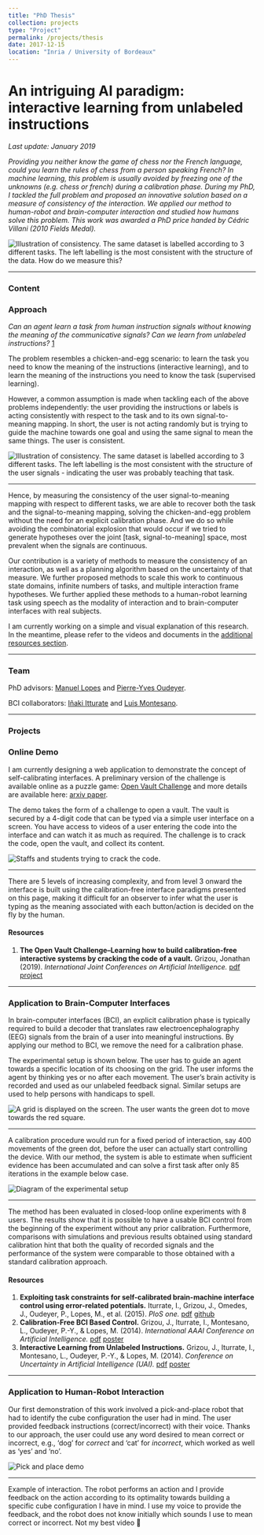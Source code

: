 ```yaml
---
title: "PhD Thesis"
collection: projects
type: "Project"
permalink: /projects/thesis
date: 2017-12-15
location: "Inria / University of Bordeaux"
---
```


# An intriguing AI paradigm: interactive learning from unlabeled instructions
*Last update: January 2019*

*Providing you neither know the game of chess nor the French language, could you learn the rules of chess from a person speaking French? In machine learning, this problem is usually avoided by freezing one of the unknowns (e.g. chess or french) during a calibration phase. During my PhD, I tackled the full problem and proposed an innovative solution based on a measure of consistency of the interaction. We applied our method to human-robot and brain-computer interaction and studied how humans solve this problem. This work was awarded a PhD price handed by Cédric Villani (2010 Fields Medal).*

![Illustration of consistency. The same dataset is labelled according to 3 different tasks. The left labelling is the most consistent with the structure of the data. How do we measure this?](https://jgrizou.com/wp-content/uploads/2022/11/bci_intuition.jpg)

---

### Content

### Approach
*Can an agent learn a task from human instruction signals without knowing the meaning of the communicative signals? Can we learn from unlabeled instructions?* [1](https://jgrizou.com/projects/thesis/#fn1)

The problem resembles a chicken-and-egg scenario: to learn the task you need to know the meaning of the instructions (interactive learning), and to learn the meaning of the instructions you need to know the task (supervised learning).

However, a common assumption is made when tackling each of the above problems independently: the user providing the instructions or labels is acting consistently with respect to the task and to its own signal-to-meaning mapping. In short, the user is not acting randomly but is trying to guide the machine towards one goal and using the same signal to mean the same things. The user is consistent.

![Illustration of consistency. The same dataset is labelled according to 3 different tasks. The left labelling is the most consistent with the structure of the user signals - indicating the user was probably teaching that task.](https://jgrizou.com/wp-content/uploads/2022/11/bci_intuition.jpg)

---

Hence, by measuring the consistency of the user signal-to-meaning mapping with respect to different tasks, we are able to recover both the task and the signal-to-meaning mapping, solving the chicken-and-egg problem without the need for an explicit calibration phase. And we do so while avoiding the combinatorial explosion that would occur if we tried to generate hypotheses over the joint [task, signal-to-meaning] space, most prevalent when the signals are continuous.

Our contribution is a variety of methods to measure the consistency of an interaction, as well as a planning algorithm based on the uncertainty of that measure. We further proposed methods to scale this work to continuous state domains, infinite numbers of tasks, and multiple interaction frame hypotheses. We further applied these methods to a human-robot learning task using speech as the modality of interaction and to brain-computer interfaces with real subjects.

I am currently working on a simple and visual explanation of this research. In the meantime, please refer to the videos and documents in the [additional resources section](https://jgrizou.github.io/website/projects/thesis/#additional-resources).

---

### Team
PhD advisors: [Manuel Lopes](https://scholar.google.com/citations?user=kqkq_coAAAAJ&hl=fr&oi=ao) and [Pierre-Yves Oudeyer](http://www.pyoudeyer.com/).

BCI collaborators: [Iñaki Itturate](http://people.epfl.ch/inaki.iturrate) and [Luis Montesano](http://webdiis.unizar.es/~montesan/web/).

---

### Projects

### Online Demo
I am currently designing a web application to demonstrate the concept of self-calibrating interfaces. A preliminary version of the challenge is available online as a puzzle game: [Open Vault Challenge](http://discourse.cri-paris.org/t/introduction-to-the-open-vault-challenge/201) and more details are available here: [arxiv paper](https://arxiv.org/pdf/1906.02485.pdf).

The demo takes the form of a challenge to open a vault. The vault is secured by a 4-digit code that can be typed via a simple user interface on a screen. You have access to videos of a user entering the code into the interface and can watch it as much as required. The challenge is to crack the code, open the vault, and collect its content.

![Staffs and students trying to crack the code.](https://jgrizou.com/wp-content/uploads/2022/11/vault_people.jpeg)

---

There are 5 levels of increasing complexity, and from level 3 onward the interface is built using the calibration-free interface paradigms presented on this page, making it difficult for an observer to infer what the user is typing as the meaning associated with each button/action is decided on the fly by the human.

#### Resources
1. **The Open Vault Challenge–Learning how to build calibration-free interactive systems by cracking the code of a vault.** Grizou, Jonathan (2019). *International Joint Conferences on Artificial Intelligence.* [pdf](https://arxiv.org/pdf/1906.02485.pdf) [project](https://jgrizou.github.io/website/projects/thesis)

---

### Application to Brain-Computer Interfaces
In brain-computer interfaces (BCI), an explicit calibration phase is typically required to build a decoder that translates raw electroencephalography (EEG) signals from the brain of a user into meaningful instructions. By applying our method to BCI, we remove the need for a calibration phase.

The experimental setup is shown below. The user has to guide an agent towards a specific location of its choosing on the grid. The user informs the agent by thinking yes or no after each movement. The user’s brain activity is recorded and used as our unlabeled feedback signal. Similar setups are used to help persons with handicaps to spell.

![A grid is displayed on the screen. The user wants the green dot to move towards the red square.](https://jgrizou.com/wp-content/uploads/2022/11/bci_setup-768x362.png)

---

A calibration procedure would run for a fixed period of interaction, say 400 movements of the green dot, before the user can actually start controlling the device. With our method, the system is able to estimate when sufficient evidence has been accumulated and can solve a first task after only 85 iterations in the example below case.

![Diagram of the experimental setup](https://jgrizou.com/wp-content/uploads/2022/11/bci_self_vs_calib-768x357.png)

---

The method has been evaluated in closed-loop online experiments with 8 users. The results show that it is possible to have a usable BCI control from the beginning of the experiment without any prior calibration. Furthermore, comparisons with simulations and previous results obtained using standard calibration hint that both the quality of recorded signals and the performance of the system were comparable to those obtained with a standard calibration approach.

#### Resources
1. **Exploiting task constraints for self-calibrated brain-machine interface control using error-related potentials.** Iturrate, I., Grizou, J., Omedes, J., Oudeyer, P., Lopes, M., et al. (2015). *PloS one.* [pdf](http://journals.plos.org/plosone/article?id=10.1371/journal.pone.0131491) [github](https://github.com/flowersteam/self_calibration_BCI_plosOne_2015)
2. **Calibration-Free BCI Based Control.** Grizou, J., Iturrate, I., Montesano, L., Oudeyer, P.-Y., & Lopes, M. (2014). *International AAAI Conference on Artificial Intelligence.* [pdf](https://hal.archives-ouvertes.fr/hal-00984068/PDF/grizou2014calibration.pdf) [poster](https://github.com/jgrizou/publications/tree/master/paper/conference/2014_aaai)
3. **Interactive Learning from Unlabeled Instructions.** Grizou, J., Iturrate, I., Montesano, L., Oudeyer, P.-Y., & Lopes, M. (2014). *Conference on Uncertainty in Artificial Intelligence (UAI).* [pdf](https://hal.archives-ouvertes.fr/hal-01007689/PDF/grizou2014interactive.pdf) [poster](https://github.com/jgrizou/publications/tree/master/paper/conference/2014_uai)

---

### Application to Human-Robot Interaction
Our first demonstration of this work involved a pick-and-place robot that had to identify the cube configuration the user had in mind. The user provided feedback instructions (correct/incorrect) with their voice. Thanks to our approach, the user could use any word desired to mean correct or incorrect, e.g., ‘dog’ for *correct* and ‘cat’ for *incorrect*, which worked as well as ‘yes’ and ‘no’.

![Pick and place demo](https://www.youtube.com/embed/FoIFTQZc9vM?controls=1&rel=0&playsinline=0&modestbranding=0&autoplay=0&enablejsapi=1&origin=https%3A%2F%2Fjgrizou.com&widgetid=1)

---

Example of interaction. The robot performs an action and I provide feedback on the action according to its optimality towards building a specific cube configuration I have in mind. I use my voice to provide the feedback, and the robot does not know initially which sounds I use to mean correct or incorrect. Not my best video 🙂

